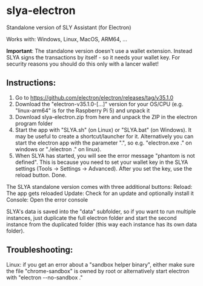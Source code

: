 # slya-electron
Standalone version of SLY Assistant (for Electron)

Works with: Windows, Linux, MacOS, ARM64, ...

**Important**: The standalone version doesn't use a wallet extension. Instead SLYA signs the transactions by itself - so it needs your wallet key. For security reasons you should do this only with a lancer wallet!

## Instructions:
1) Go to https://github.com/electron/electron/releases/tag/v35.1.0
2) Download the "electron-v35.1.0-[...]" version for your OS/CPU (e.g. "linux-arm64" is for the Raspberry Pi 5) and unpack it
3) Download slya-electron.zip from here and unpack the ZIP in the electron program folder
4) Start the app with "SLYA.sh" (on Linux) or "SLYA.bat" (on Windows). It may be useful to create a shortcut/launcher for it. Alternatively you can start the electron app with the parameter ".", so e.g. "electron.exe ." on windows or "./electron ." on linux).
5) When SLYA has started, you will see the error message "phantom is not defined". This is because you need to set your wallet key in the SLYA settings (Tools -> Settings -> Advanced). After you set the key, use the reload button. Done.

The SLYA standalone version comes with three additional buttons: 
Reload: The app gets reloaded
Update: Check for an update and optionally install it
Console: Open the error console

SLYA's data is saved into the "data" subfolder, so if you want to run multiple instances, just duplicate the full electron folder and start the second instance from the duplicated folder (this way each instance has its own data folder).

## Troubleshooting:
Linux: if you get an error about a "sandbox helper binary", either make sure the file "chrome-sandbox" is owned by root or alternatively start electron with "electron --no-sandbox ." 
